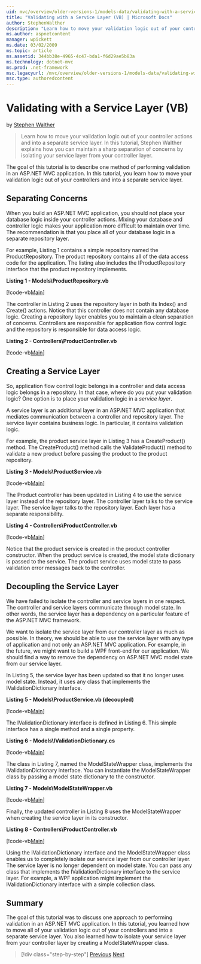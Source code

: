 ```yaml
---
uid: mvc/overview/older-versions-1/models-data/validating-with-a-service-layer-vb
title: "Validating with a Service Layer (VB) | Microsoft Docs"
author: StephenWalther
description: "Learn how to move your validation logic out of your controller actions and into a separate service layer. In this tutorial, Stephen Walther explains how you..."
ms.author: aspnetcontent
manager: wpickett
ms.date: 03/02/2009
ms.topic: article
ms.assetid: 344bb38e-4965-4c47-bda1-f6d29ae5b83a
ms.technology: dotnet-mvc
ms.prod: .net-framework
msc.legacyurl: /mvc/overview/older-versions-1/models-data/validating-with-a-service-layer-vb
msc.type: authoredcontent
---
```

Validating with a Service Layer (VB)
====================
by [Stephen Walther](https://github.com/StephenWalther)

> Learn how to move your validation logic out of your controller actions and into a separate service layer. In this tutorial, Stephen Walther explains how you can maintain a sharp separation of concerns by isolating your service layer from your controller layer.


The goal of this tutorial is to describe one method of performing validation in an ASP.NET MVC application. In this tutorial, you learn how to move your validation logic out of your controllers and into a separate service layer.

## Separating Concerns

When you build an ASP.NET MVC application, you should not place your database logic inside your controller actions. Mixing your database and controller logic makes your application more difficult to maintain over time. The recommendation is that you place all of your database logic in a separate repository layer.

For example, Listing 1 contains a simple repository named the ProductRepository. The product repository contains all of the data access code for the application. The listing also includes the IProductRepository interface that the product repository implements.

**Listing 1 - Models\ProductRepository.vb**

[!code-vb[Main](validating-with-a-service-layer-vb/samples/sample1.vb)]

The controller in Listing 2 uses the repository layer in both its Index() and Create() actions. Notice that this controller does not contain any database logic. Creating a repository layer enables you to maintain a clean separation of concerns. Controllers are responsible for application flow control logic and the repository is responsible for data access logic.

**Listing 2 - Controllers\ProductController.vb**

[!code-vb[Main](validating-with-a-service-layer-vb/samples/sample2.vb)]

## Creating a Service Layer

So, application flow control logic belongs in a controller and data access logic belongs in a repository. In that case, where do you put your validation logic? One option is to place your validation logic in a *service layer*.

A service layer is an additional layer in an ASP.NET MVC application that mediates communication between a controller and repository layer. The service layer contains business logic. In particular, it contains validation logic.

For example, the product service layer in Listing 3 has a CreateProduct() method. The CreateProduct() method calls the ValidateProduct() method to validate a new product before passing the product to the product repository.

**Listing 3 - Models\ProductService.vb**

[!code-vb[Main](validating-with-a-service-layer-vb/samples/sample3.vb)]

The Product controller has been updated in Listing 4 to use the service layer instead of the repository layer. The controller layer talks to the service layer. The service layer talks to the repository layer. Each layer has a separate responsibility.

**Listing 4 - Controllers\ProductController.vb**

[!code-vb[Main](validating-with-a-service-layer-vb/samples/sample4.vb)]

Notice that the product service is created in the product controller constructor. When the product service is created, the model state dictionary is passed to the service. The product service uses model state to pass validation error messages back to the controller.

## Decoupling the Service Layer

We have failed to isolate the controller and service layers in one respect. The controller and service layers communicate through model state. In other words, the service layer has a dependency on a particular feature of the ASP.NET MVC framework.

We want to isolate the service layer from our controller layer as much as possible. In theory, we should be able to use the service layer with any type of application and not only an ASP.NET MVC application. For example, in the future, we might want to build a WPF front-end for our application. We should find a way to remove the dependency on ASP.NET MVC model state from our service layer.

In Listing 5, the service layer has been updated so that it no longer uses model state. Instead, it uses any class that implements the IValidationDictionary interface.

**Listing 5 - Models\ProductService.vb (decoupled)**

[!code-vb[Main](validating-with-a-service-layer-vb/samples/sample5.vb)]

The IValidationDictionary interface is defined in Listing 6. This simple interface has a single method and a single property.

**Listing 6 - Models\IValidationDictionary.cs**

[!code-vb[Main](validating-with-a-service-layer-vb/samples/sample6.vb)]

The class in Listing 7, named the ModelStateWrapper class, implements the IValidationDictionary interface. You can instantiate the ModelStateWrapper class by passing a model state dictionary to the constructor.

**Listing 7 - Models\ModelStateWrapper.vb**

[!code-vb[Main](validating-with-a-service-layer-vb/samples/sample7.vb)]

Finally, the updated controller in Listing 8 uses the ModelStateWrapper when creating the service layer in its constructor.

**Listing 8 - Controllers\ProductController.vb**

[!code-vb[Main](validating-with-a-service-layer-vb/samples/sample8.vb)]

Using the IValidationDictionary interface and the ModelStateWrapper class enables us to completely isolate our service layer from our controller layer. The service layer is no longer dependent on model state. You can pass any class that implements the IValidationDictionary interface to the service layer. For example, a WPF application might implement the IValidationDictionary interface with a simple collection class.

## Summary

The goal of this tutorial was to discuss one approach to performing validation in an ASP.NET MVC application. In this tutorial, you learned how to move all of your validation logic out of your controllers and into a separate service layer. You also learned how to isolate your service layer from your controller layer by creating a ModelStateWrapper class.

> [!div class="step-by-step"]
> [Previous](validating-with-the-idataerrorinfo-interface-vb.md)
> [Next](validation-with-the-data-annotation-validators-vb.md)
